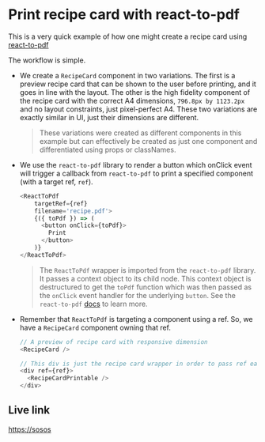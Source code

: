 # Print recipe card with react-to-pdf

This is a very quick example of how one might create a recipe card using [react-to-pdf](https://npmjs.com/package/react-to-pdf)

The workflow is simple.

- We create a `RecipeCard` component in two variations. The first is a preview recipe card that can be shown to the user before printing, and it goes in line with the layout. The other is the high fidelity component of the recipe card with the correct A4 dimensions, `796.8px by 1123.2px` and no layout constraints, just pixel-perfect A4. These two variations are exactly similar in UI, just their dimensions are different.

  > These variations were created as different components in this example but can effectively be created as just one component and differentiated using props or classNames.

- We use the `react-to-pdf` library to render a button which onClick event will trigger a callback from `react-to-pdf` to print a specified component (with a target ref, `ref`).

  ```JavaScript
  <ReactToPdf
      targetRef={ref}
      filename='recipe.pdf'>
      {({ toPdf }) => (
        <button onClick={toPdf}>
          Print
        </button>
      )}
  </ReactToPdf>
  ```

  > The `ReactToPdf` wrapper is imported from the `react-to-pdf` library. It passes a context object to its child node. This context object is destructured to get the `toPdf` function which was then passed as the `onClick` event handler for the underlying `button`. See the `react-to-pdf` [docs](https://npmjs.com/package/react-to-pdf) to learn more.

- Remember that `ReactToPdf` is targeting a component using a ref. So, we have a `RecipeCard` component owning that ref.

  ```JavaScript
  // A preview of recipe card with responsive dimension
  <RecipeCard />

  // This div is just the recipe card wrapper in order to pass ref easily. We style it to hide it from the UI, and inside, we have a printable recipe card with precise A4 dimensions.
  <div ref={ref}>
    <RecipeCardPrintable />
  </div>
  ```

## Live link

[https://sosos](https://vercel.com)
